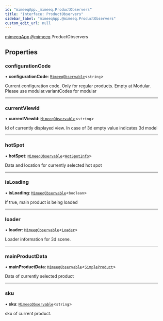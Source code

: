 ```yaml
---
id: "mimeeqApp._mimeeq.ProductObservers"
title: "Interface: ProductObservers"
sidebar_label: "mimeeqApp.@mimeeq.ProductObservers"
custom_edit_url: null
---
```


[mimeeqApp](../modules/mimeeqApp.md).[@mimeeq](../namespaces/mimeeqApp._mimeeq.md).ProductObservers

## Properties

### configurationCode

• **configurationCode**: [`MimeeqObservable`](../namespaces/mimeeqApp._mimeeq.md#mimeeqobservable)<`string`\>

Current configuration code. Only for regular products. Empty at Modular. Please use modular.variantCodes for modular

___

### currentViewId

• **currentViewId**: [`MimeeqObservable`](../namespaces/mimeeqApp._mimeeq.md#mimeeqobservable)<`string`\>

Id of currently displayed view. In case of 3d empty value indicates 3d model

___

### hotSpot

• **hotSpot**: [`MimeeqObservable`](../namespaces/mimeeqApp._mimeeq.md#mimeeqobservable)<[`HotSpotInfo`](mimeeqApp._mimeeq.HotSpotInfo.md)\>

Data and location for currently selected hot spot

___

### isLoading

• **isLoading**: [`MimeeqObservable`](../namespaces/mimeeqApp._mimeeq.md#mimeeqobservable)<`boolean`\>

If true, main product is being loaded

___

### loader

• **loader**: [`MimeeqObservable`](../namespaces/mimeeqApp._mimeeq.md#mimeeqobservable)<[`Loader`](mimeeqApp._mimeeq.Loader.md)\>

Loader information for 3d scene.

___

### mainProductData

• **mainProductData**: [`MimeeqObservable`](../namespaces/mimeeqApp._mimeeq.md#mimeeqobservable)<[`SimpleProduct`](mimeeqApp._mimeeq.SimpleProduct.md)\>

Data of currently selected product

___

### sku

• **sku**: [`MimeeqObservable`](../namespaces/mimeeqApp._mimeeq.md#mimeeqobservable)<`string`\>

sku of current product.
